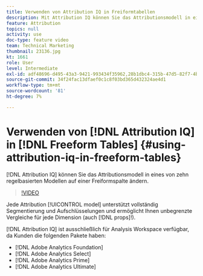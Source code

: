 ```yaml
---
title: Verwenden von Attribution IQ in Freiformtabellen
description: Mit Attribution IQ können Sie das Attributionsmodell in eines von zehn regelbasierten Modellen in einer Freiform-Spalte ändern.
feature: Attribution
topics: null
activity: use
doc-type: feature video
team: Technical Marketing
thumbnail: 23136.jpg
kt: 1661
role: User
level: Intermediate
exl-id: adf48696-d495-43a3-9421-993434f35962,28b1dbc4-315b-47d5-82f7-4b394ed31ad8
source-git-commit: 34f24fac13dfaef0c1c8f03bd365d432324ae4d1
workflow-type: tm+mt
source-wordcount: '81'
ht-degree: 7%

---
```


# Verwenden von [!DNL Attribution IQ] in [!DNL Freeform Tables] {#using-attribution-iq-in-freeform-tables}

[!DNL Attribution IQ] können Sie das Attributionsmodell   in eines von zehn regelbasierten Modellen auf einer   Freiformspalte ändern.

>[!VIDEO](https://video.tv.adobe.com/v/23136/?quality=12)

Jede Attribution [!UICONTROL model] unterstützt vollständig Segmentierung und Aufschlüsselungen und ermöglicht Ihnen unbegrenzte Vergleiche für jede Dimension (auch [!DNL props]!).

[!DNL Attribution IQ] ist ausschließlich für Analysis Workspace verfügbar, da Kunden die folgenden Pakete haben:

* [!DNL Adobe Analytics Foundation]
* [!DNL Adobe Analytics Select]
* [!DNL Adobe Analytics Prime]
* [!DNL Adobe Analytics Ultimate]
